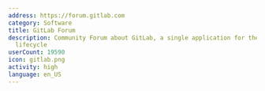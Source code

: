 ```yaml
---
address: https://forum.gitlab.com
category: Software
title: GitLab Forum
description: Community Forum about GitLab, a single application for the entire DevOps
  lifecycle
userCount: 19590
icon: gitlab.png
activity: high
language: en_US
---
```


